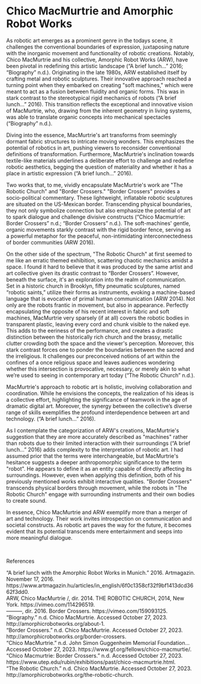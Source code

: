 # Chico MacMurtrie and Amorphic Robot Works
<p>As robotic art emerges as a prominent genre in the todays scene, it challenges the conventional boundaries of expression, juxtaposing nature with the inorganic movement and functionality of robotic creations. Notably, Chico MacMurtrie and his collective, Amorphic Robot Works (ARW), have been pivotal in redefining this artistic landscape (“A brief lunch…” 2016; “Biography” n.d.).
Originating in the late 1980s, ARW established itself by crafting metal and robotic sculptures. Their innovative approach reached a turning point when they embarked on creating "soft machines," which were meant to act as a fusion between fluidity and organic forms. This was in stark contrast to the stereotypical rigid mechanics of robots (“A brief lunch…” 2016). This transition reflects the exceptional and innovative vision of MacMurtrie, who, drawing from the inherent geometry in living systems, was able to translate organic concepts into mechanical spectacles (“Biography” n.d.).</p>
<p>Diving into the essence, MacMurtrie's art transforms from seemingly dormant fabric structures to intricate moving wonders. This emphasizes the potential of robotics in art, pushing viewers to reconsider conventional definitions of transformation. Furthermore, MacMurtrie's inclination towards textile-like materials underlines a deliberate effort to challenge and redefine robotic aesthetics, begging the question of materiality and whether it has a place in artistic expression (“A brief lunch…” 2016).</p>
<p>Two works that, to me, vividly encapsulate MacMurtrie's work are "The Robotic Church" and "Border Crossers." "Border Crossers" provides a socio-political commentary. These lightweight, inflatable robotic sculptures are situated on the US-Mexican border. Transcending physical boundaries, they not only symbolize connection but also emphasize the potential of art to spark dialogue and challenge divisive constructs (“Chico Macmurtrie: Border Crossers” n.d.; “Border Crossers” n.d.). The soft-machines' gentle, organic movements starkly contrast with the rigid border fence, serving as a powerful metaphor for the peaceful, non-intimidating interconnectedness of border communities (ARW 2016).</p>
<p>On the other side of the spectrum, "The Robotic Church" at first seemed to me like an erratic themed exhibition, scattering chaotic mechanics amidst a space. I found it hard to believe that it was produced by the same artist and art collective given its drastic contrast to “Border Crossers”. However, beneath the surface, it's an exploration into the realm of communication. Set in a historic church in Brooklyn, fifty pneumatic sculptures, named “robotic saints,” utilize their forms as instruments, evoking a machine-based language that is evocative of primal human communication (ARW 2014). Not only are the robots frantic in movement, but also in appearance. Perfectly encapsulating the opposite of his recent interest in fabric and soft machines, MacMurtrie very sparsely (if at all) covers the robotic bodies in transparent plastic, leaving every cord and chunk visible to the naked eye. This adds to the eeriness of the performance, and creates a drastic distinction between the historically rich church and the brassy, metallic clutter crowding both the space and the viewer's perception. Moreover, this stark contrast forces one to ponder the boundaries between the sacred and the irreligious. It challenges our preconceived notions of art within the confines of a once religious space and leaves audiences wondering whether this intersection is provocative, necessary, or merely akin to what we’re used to seeing in contemporary art today (“The Robotic Church” n.d.).</p>
<p>MacMurtrie's approach to robotic art is holistic, involving collaboration and coordination. While he envisions the concepts, the realization of his ideas is a collective effort, highlighting the significance of teamwork in the age of dramatic digital art. Moreover, the synergy between the collective’s diverse range of skills exemplifies the profound interdependence between art and technology. (“A brief lunch…” 2016).</p>
<p>As I contemplate the categorization of ARW's creations, MacMurtrie's suggestion that they are more accurately described as "machines" rather than robots due to their limited interaction with their surroundings (“A brief lunch…” 2016) adds complexity to the interpretation of robotic art. I had assumed prior that the terms were interchangeable, but MacMurtrie's hesitance suggests a deeper anthropomorphic significance to the term "robot". He appears to define it as an entity capable of directly affecting its surroundings. However, even when applying this definition, both of his previously mentioned works exhibit interactive qualities. "Border Crossers" transcends physical borders through movement, while the robots in "The Robotic Church" engage with surrounding instruments and their own bodies to create sound.</p>
<p>In essence, Chico MacMurtrie and ARW exemplify more than a merger of art and technology. Their work invites introspection on communication and societal constructs. As robotic art paves the way for the future, it becomes evident that its potential transcends mere entertainment and seeps into more meaningful dialogue.</p>
 
<p>References</p>
<p>“A brief lunch with the Amorphic Robot Works in Munich.” 2016. Artmagazin. November 17, 2016. https://www.artmagazin.hu/articles/in_english/6f0c1358cf32f9bf1413dcd3662f3dd0.<br>
ARW, Chico MacMurtrie /, dir. 2014. THE ROBOTIC CHURCH, 2014, New York. https://vimeo.com/114296519.<br>
———, dir. 2016. Border Crossers. https://vimeo.com/159093125.<br>
“Biography.” n.d. Chico MacMurtrie. Accessed October 27, 2023. http://amorphicrobotworks.org/about-1.<br>
“Border Crossers.” n.d. Chico MacMurtrie. Accessed October 27, 2023. http://amorphicrobotworks.org/border-crossers.<br>
“Chico MacMurtrie.” n.d. John Simon Guggenheim Memorial Foundation... Accessed October 27, 2023. https://www.gf.org/fellows/chico-macmurtie/.<br>
“Chico Macmurtrie: Border Crossers.” n.d. Accessed October 27, 2023. https://www.utep.edu/rubin/exhibitions/past/chico-macmurtrie.html.<br>
“The Robotic Church.” n.d. Chico MacMurtrie. Accessed October 27, 2023. http://amorphicrobotworks.org/the-robotic-church.</p>
